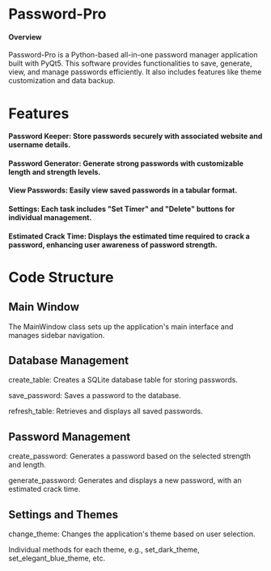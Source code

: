 # Password-Pro

#### Overview
Password-Pro is a Python-based all-in-one password manager application built with PyQt5. This software provides functionalities to save, generate, view, and manage passwords efficiently. It also includes features like theme customization and data backup.


# Features
#### Password Keeper: Store passwords securely with associated website and username details.
#### Password Generator: Generate strong passwords with customizable length and strength levels.
#### View Passwords: Easily view saved passwords in a tabular format.
#### Settings: Each task includes "Set Timer" and "Delete" buttons for individual management.
#### Estimated Crack Time: Displays the estimated time required to crack a password, enhancing user awareness of password strength.

# Code Structure
## Main Window
The MainWindow class sets up the application's main interface and manages sidebar navigation.

## Database Management

create_table: Creates a SQLite database table for storing passwords.

save_password: Saves a password to the database.

refresh_table: Retrieves and displays all saved passwords.

## Password Management

create_password: Generates a password based on the selected strength and length.

generate_password: Generates and displays a new password, with an estimated crack time.

## Settings and Themes

change_theme: Changes the application's theme based on user selection.

Individual methods for each theme, e.g., set_dark_theme, set_elegant_blue_theme, etc.

